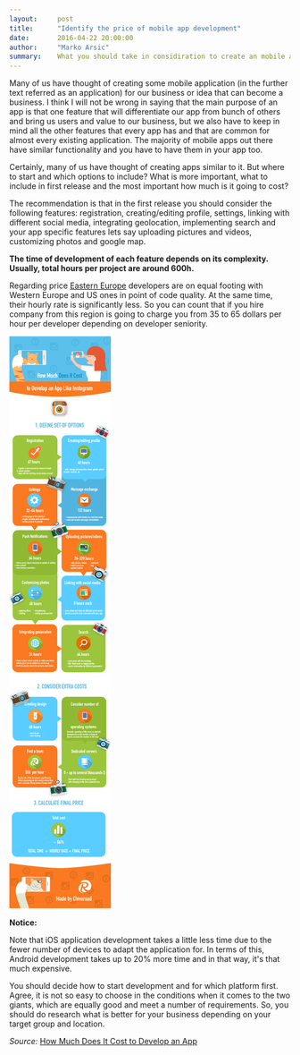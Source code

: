 ```yaml
---
layout:     post
title:      "Identify the price of mobile app development"
date:       2016-04-22 20:00:00
author:     "Marko Arsic"
summary:	What you should take in considiration to create an mobile app and how to identify the price of development?
---
```


Many of us have thought of creating some mobile application (in the further text referred as an application) for our business or idea that can become a business. I think I will not be wrong in saying that the main purpose of an app is that one feature that will differentiate our app from bunch of others and bring us users and value to our business, but we also have to keep in mind all the other features that every app has and that are common for almost every existing application. The majority of mobile apps out there have similar functionality and you have to have them in your app too.

Certainly, many of us have thought of creating apps similar to it. But where to start and which options to include? What is more important, what to include in first release and the most important how much is it going to cost? 

The recommendation is that in the first release you should consider the following features: registration, creating/editing profile, settings, linking with different social media, integrating geolocation, implementing search and your app specific features lets say uploading pictures and videos, customizing photos and google map.

**The time of development of each feature depends on its complexity. Usually, total hours per project are around 600h.**

Regarding price [Eastern Europe](http://goeasteurope.about.com/od/easterneuropedestinations/ss/Countries-Of-Eastern-Europe.htm) developers are on equal footing with Western Europe and US ones in point of code quality. At the same time, their hourly rate is significantly less.  So you can count that if you hire company from this region is going to charge you from 35 to 65 dollars per hour per developer depending on developer seniority.

![Price Of Mobile Development](/images/posts/price-of-mobile-development.png)

**Notice:**

Note that iOS application development takes a little less time due to the fewer number of devices to adapt the application for. In terms of this, Android development takes up to 20% more time and in that way, it's that much expensive.

You should decide how to start development and for which platform first. Agree, it is not so easy to choose in the conditions when it comes to the two giants, which are equally good and meet a number of requirements. So, you should do research what is better for your business depending on your target group and location.

*Source:* [How Much Does It Cost to Develop an App](https://www.cleveroad.com/blog/how-much-does-it-cost-to-develop-an-app-like-instagram-infographic)
